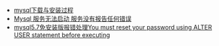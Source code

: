 - [mysql下载与安装过程](https://blog.csdn.net/weixin_40396510/article/details/79277731)
- [Mysql 服务无法启动 服务没有报告任何错误](https://www.cnblogs.com/wangjunyan/p/5183366.html)
- [mysql5.7免安装版报错处理You must reset your password using ALTER USER statement before executing](https://blog.csdn.net/wenshu12321/article/details/51171222)